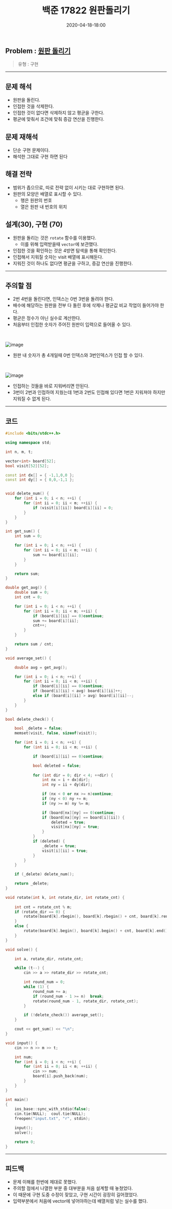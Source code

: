 ﻿---
title: 백준 17822 원판돌리기
date: 2020-04-18-18:00
categories:
- PS

tags:
- baekjoon
- PS
- Problem Solve
- 구현
- 삼성 기출
---

## Problem : [원판 돌리기](https://www.acmicpc.net/problem/17822)
> 유형 : 구현

---

## 문제 해석

* 원판을 돌린다.
* 인접한 것을 삭제한다.
* 인접한 것이 없다면 삭제하지 않고 평균을 구한다.
* 평균에 맞춰서 조건에 맞춰 증감 연산을 진행한다.

## 문제 재해석 

* 단순 구현 문제이다.
* 해석한 그대로 구현 하면 된다

## 해결 전략

* 범위가 좁으므로, 따로 전략 없이 시키는 대로 구현하면 된다.
* 원판의 모양은 배열로 표시할 수 있다.
	* 행은 원판의 번호
	* 열은 원판 내 번호의 위치

## 설계(30), 구현 (70)

* 원판을 돌리는 것은 `rotate` 함수를 이용했다.
	* 이를 위해 입력받을때 `vector`에 보관했다.
* 인접한 것을 확인하는 것은 4방면 탐색을 통해 확인한다.
* 인접해서 지워질 숫자는 visit 배열에 표시해둔다.
* 지워진 것이 하나도 없다면 평균을 구하고, 증감 연산을 진행한다.


---

## 주의할 점

* 2번 4번을 돌린다면, 인덱스는 0번 3번을 돌려야 한다.
* 배수에 해당하는 원판을 전부 다 돌린 후에 삭제나 평균값 비교 작업이 들어가야 한다.
* 평균은 정수가 아닌 실수로 계산한다.
* 처음부터 인접한 숫자가 주어진 원판이 입력으로 들어올 수 있다.


<br>

![image](/post_images/17822_0.png)
* 원판 내 숫자가 총 4개일때 0번 인덱스와 3번인덱스가 인접 할 수 있다.


<br>

![image](/post_images/17822_1.png)

* 인접하는 것들을 바로 지워버리면 안된다. 
* 3번이 2번과 인접하여 지웠는데 1번과 2번도 인접해 있다면 1번은 지워져야 하지만 지워질 수 없게 된다.


---

## 코드

```c++
#include <bits/stdc++.h>

using namespace std;

int n, m, t;

vector<int> board[52];
bool visit[52][52];

const int dx[] = { -1,1,0,0 };
const int dy[] = { 0,0,-1,1 };


void delete_num() {
    for (int i = 0; i < n; ++i) {
        for (int ii = 0; ii < m; ++ii) {
            if (visit[i][ii]) board[i][ii] = 0;
        }
    }
}

int get_sum() {
    int sum = 0;

    for (int i = 0; i < n; ++i) {
        for (int ii = 0; ii < m; ++ii) {
            sum += board[i][ii];
        }
    }

    return sum;
}

double get_avg() {
    double sum = 0;
    int cnt = 0;

    for (int i = 0; i < n; ++i) {
        for (int ii = 0; ii < m; ++ii) {
            if (board[i][ii] == 0)continue;
            sum += board[i][ii];
            cnt++;
        }
    }

    return sum / cnt;
}

void average_set() {

    double avg = get_avg();

    for (int i = 0; i < n; ++i) {
        for (int ii = 0; ii < m; ++ii) {
            if (board[i][ii] == 0)continue;
            if (board[i][ii] < avg) board[i][ii]++;
            else if (board[i][ii] > avg) board[i][ii]--;
        }
    }
}

bool delete_check() {

    bool _delete = false;
    memset(visit, false, sizeof(visit));

    for (int i = 0; i < n; ++i) {
        for (int ii = 0; ii < m; ++ii) {

            if (board[i][ii] == 0)continue;

            bool deleted = false;
            
            for (int dir = 0; dir < 4; ++dir) {
                int nx = i + dx[dir];
                int ny = ii + dy[dir];

                if (nx < 0 or nx >= n)continue;
                if (ny < 0) ny += m;
                if (ny >= m) ny %= m;

                if (board[nx][ny] == 0)continue;
                if (board[nx][ny] == board[i][ii]) {
                    deleted = true;
                    visit[nx][ny] = true;
                }
            }
            if (deleted) {
                _delete = true;
                visit[i][ii] = true;
            }
        }
    }

    if (_delete) delete_num();

    return _delete;
}

void rotate(int k, int rotate_dir, int rotate_cnt) {
    
    int cnt = rotate_cnt % m;
    if (rotate_dir == 0) {
        rotate(board[k].rbegin(), board[k].rbegin() + cnt, board[k].rend());
    }
    else {
        rotate(board[k].begin(), board[k].begin() + cnt, board[k].end());
    }
}

void solve() {

    int a, rotate_dir, rotate_cnt;

    while (t--) {
        cin >> a >> rotate_dir >> rotate_cnt;

        int round_num = 0;
        while (1) {
            round_num += a;
            if (round_num - 1 >= n)  break;
            rotate(round_num - 1, rotate_dir, rotate_cnt);
        }

        if (!delete_check()) average_set();
    }

    cout << get_sum() << "\n";
}

void input() {
    cin >> n >> m >> t;

    int num;
    for (int i = 0; i < n; ++i) {
        for (int ii = 0; ii < m; ++ii) {
            cin >> num;
            board[i].push_back(num);
        }
    }
}

int main()
{
    ios_base::sync_with_stdio(false);
    cin.tie(NULL);  cout.tie(NULL);
    freopen("input.txt", "r", stdin);

    input();
    solve();

    return 0;
}
```


---

## 피드백

* 문제 이해를 한번에 제대로 못했다.
* 주의할 점에서 나열한 부분 중 대부분을 처음 설계할 때 놓쳤었다.
* 이 때문에 구현 도중 수정이 잦았고, 구현 시간이 굉장히 길어졌었다.
* 입력부분에서 처음에 vector에 넣어야하는데 배열처럼 넣는 실수를 했다.